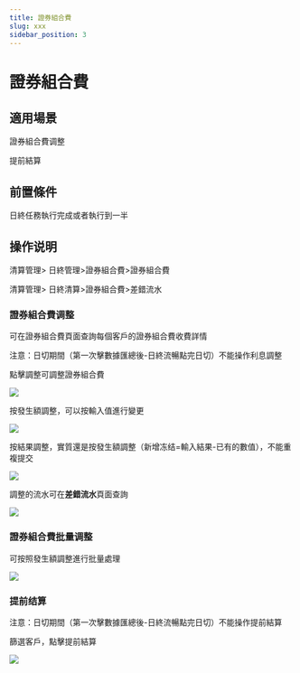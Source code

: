 ```yaml
---
title: 證券組合費
slug: xxx
sidebar_position: 3
---
```



# 證券組合費

## 適用場景

證券組合費调整

提前結算

## 前置條件

日終任務執行完成或者執行到一半

## 操作说明

清算管理&gt; 日終管理&gt;證券組合費&gt;證券組合費

清算管理&gt; 日終清算&gt;證券組合費&gt;差錯流水

### 證券組合費调整

可在證券組合費頁面查詢每個客戶的證券組合費收費詳情

注意：日切期間（第一次擊數據匯總後-日終流暢點完日切）不能操作利息調整

點擊調整可調整證券組合費

<img src="/assets/Omdkb6QDioKGO3xUp7lcEkBvnzb.png"/>

按發生額調整，可以按輸入值進行變更

<img src="/assets/PIbMbYbjuo9Mc2xp3KucV5bInab.png"/>

按結果調整，實質還是按發生額調整（新增冻结=輸入結果-已有的數值），不能重複提交

<img src="/assets/EQMNbyieVoCRz9xdhaJc8E1MnGh.png"/>

調整的流水可在**差錯流水**頁面查詢

<img src="/assets/GNCxbtwEjoekOZxStaacj1lbnBd.png"/>

### 證券組合費批量调整

可按照發生額調整進行批量處理

<img src="/assets/PTlKb6uf8oXjX1xBHX1cA4wXnNg.png"/>

### 提前结算

注意：日切期間（第一次擊數據匯總後-日終流暢點完日切）不能操作提前結算

篩選客戶，點擊提前結算

<img src="/assets/F6fPbCF3aoj03Ex5zi9cSB91n1g.png"/>


